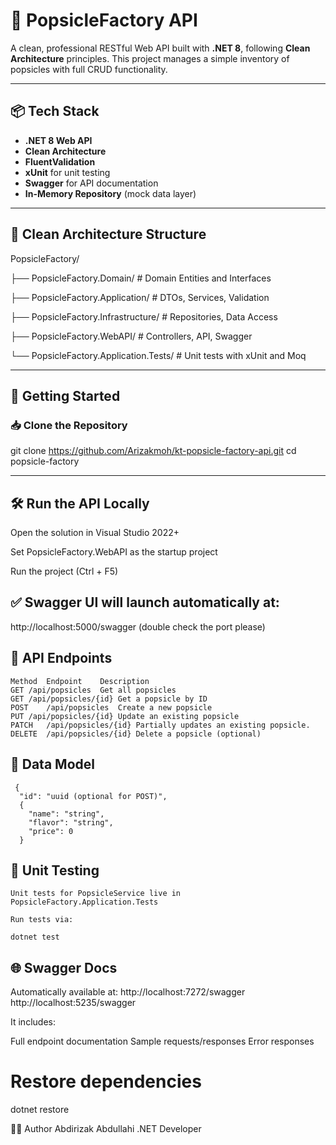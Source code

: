 ﻿# 🧊 PopsicleFactory API

A clean, professional RESTful Web API built with **.NET 8**, following **Clean Architecture** principles. This project manages a simple inventory of popsicles with full CRUD functionality.

---

## 📦 Tech Stack

- **.NET 8 Web API**
- **Clean Architecture**
- **FluentValidation**
- **xUnit** for unit testing
- **Swagger** for API documentation
- **In-Memory Repository** (mock data layer)

---

## 🧱 Clean Architecture Structure

PopsicleFactory/

├── PopsicleFactory.Domain/ # Domain Entities and Interfaces

├── PopsicleFactory.Application/ # DTOs, Services, Validation

├── PopsicleFactory.Infrastructure/ # Repositories, Data Access

├── PopsicleFactory.WebAPI/ # Controllers, API, Swagger

└── PopsicleFactory.Application.Tests/ # Unit tests with xUnit and Moq

---

## 🚀 Getting Started

### 📥 Clone the Repository


git clone https://github.com/Arizakmoh/kt-popsicle-factory-api.git
cd popsicle-factory


---

## 🛠️ Run the API Locally

Open the solution in Visual Studio 2022+

Set PopsicleFactory.WebAPI as the startup project

Run the project (Ctrl + F5)


## ✅ Swagger UI will launch automatically at:
 http://localhost:5000/swagger (double check the port please)



 ## 🔌 API Endpoints
	Method	Endpoint	Description
	GET	/api/popsicles	Get all popsicles
	GET	/api/popsicles/{id}	Get a popsicle by ID
	POST	/api/popsicles	Create a new popsicle
	PUT	/api/popsicles/{id}	Update an existing popsicle
 	PATCH	/api/popsicles/{id}	Partially updates an existing popsicle.
	DELETE	/api/popsicles/{id}	Delete a popsicle (optional)


 ## 📄 Data Model
 	 {
	  "id": "uuid (optional for POST)",
	  {
		"name": "string",
		"flavor": "string",
		"price": 0
	  }



 ##  🧪 Unit Testing
	Unit tests for PopsicleService live in PopsicleFactory.Application.Tests

	Run tests via:

	dotnet test


##  🌐 Swagger Docs
Automatically available at:
http://localhost:7272/swagger
http://localhost:5235/swagger


It includes:

Full endpoint documentation
Sample requests/responses
Error responses


# Restore dependencies
dotnet restore

👨‍💻 Author
Abdirizak  Abdullahi
.NET Developer  

